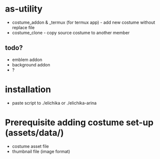 # as-utility
- costume_addon & _termux (for termux app) - add new costume without replace file
- costume_clone - copy source costume to another member

## todo?
- emblem addon
- background addon
- ?

# installation
- paste script to ./elichika or ./elichika-arina

# Prerequisite adding costume set-up (assets/data/)
- costume asset file
- thumbnail file (image format)
